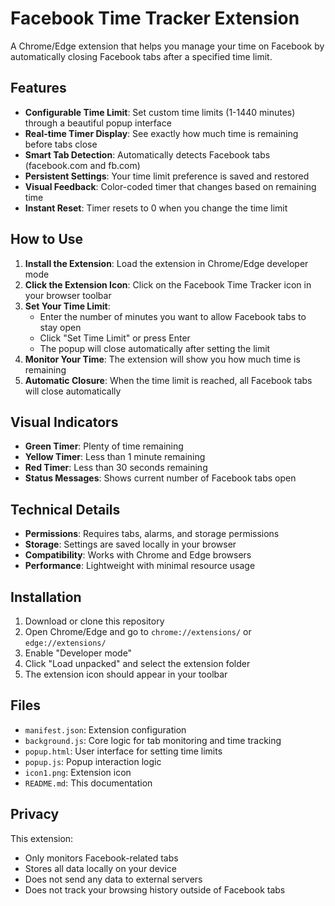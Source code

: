 # Facebook Time Tracker Extension

A Chrome/Edge extension that helps you manage your time on Facebook by automatically closing Facebook tabs after a specified time limit.

## Features

- **Configurable Time Limit**: Set custom time limits (1-1440 minutes) through a beautiful popup interface
- **Real-time Timer Display**: See exactly how much time is remaining before tabs close
- **Smart Tab Detection**: Automatically detects Facebook tabs (facebook.com and fb.com)
- **Persistent Settings**: Your time limit preference is saved and restored
- **Visual Feedback**: Color-coded timer that changes based on remaining time
- **Instant Reset**: Timer resets to 0 when you change the time limit

## How to Use

1. **Install the Extension**: Load the extension in Chrome/Edge developer mode
2. **Click the Extension Icon**: Click on the Facebook Time Tracker icon in your browser toolbar
3. **Set Your Time Limit**: 
   - Enter the number of minutes you want to allow Facebook tabs to stay open
   - Click "Set Time Limit" or press Enter
   - The popup will close automatically after setting the limit
4. **Monitor Your Time**: The extension will show you how much time is remaining
5. **Automatic Closure**: When the time limit is reached, all Facebook tabs will close automatically

## Visual Indicators

- **Green Timer**: Plenty of time remaining
- **Yellow Timer**: Less than 1 minute remaining
- **Red Timer**: Less than 30 seconds remaining
- **Status Messages**: Shows current number of Facebook tabs open

## Technical Details

- **Permissions**: Requires tabs, alarms, and storage permissions
- **Storage**: Settings are saved locally in your browser
- **Compatibility**: Works with Chrome and Edge browsers
- **Performance**: Lightweight with minimal resource usage

## Installation

1. Download or clone this repository
2. Open Chrome/Edge and go to `chrome://extensions/` or `edge://extensions/`
3. Enable "Developer mode"
4. Click "Load unpacked" and select the extension folder
5. The extension icon should appear in your toolbar

## Files

- `manifest.json`: Extension configuration
- `background.js`: Core logic for tab monitoring and time tracking
- `popup.html`: User interface for setting time limits
- `popup.js`: Popup interaction logic
- `icon1.png`: Extension icon
- `README.md`: This documentation

## Privacy

This extension:
- Only monitors Facebook-related tabs
- Stores all data locally on your device
- Does not send any data to external servers
- Does not track your browsing history outside of Facebook tabs
